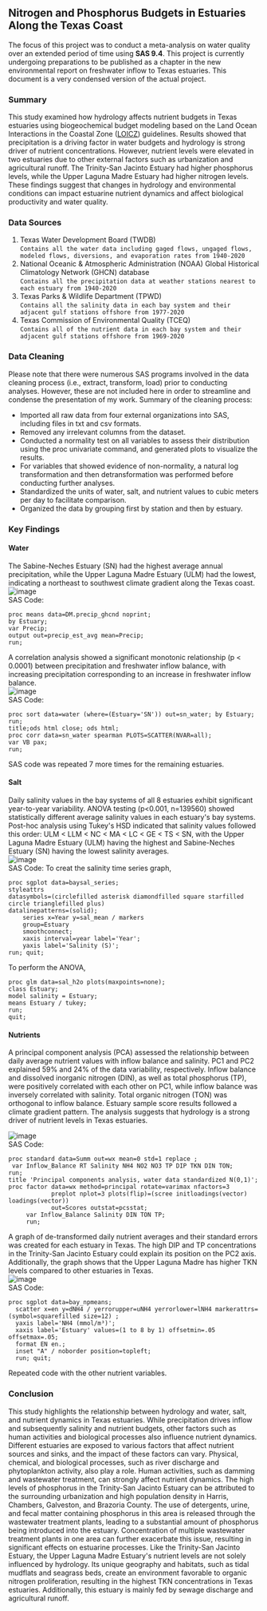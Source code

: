 ## Nitrogen and Phosphorus Budgets in Estuaries Along the Texas Coast
The focus of this project was to conduct a meta-analysis on water quality over an extended period of time using **SAS 9.4**. This project is currently undergoing preparations to be published as a chapter in the new environmental report on freshwater inflow to Texas estuaries. This document is a very condensed version of the actual project.


### Summary
This study examined how hydrology affects nutrient budgets in Texas estuaries using biogeochemical budget modeling based on the Land Ocean Interactions in the Coastal Zone ([LOICZ](https://www.sciencedirect.com/science/article/pii/S2213305416300054)) guidelines. Results showed that precipitation is a driving factor in water budgets and hydrology is strong driver of nutrient concentrations. However, nutrient levels were elevated in two estuaries due to other external factors such as urbanization and agricultural runoff. The Trinity-San Jacinto Estuary had higher phosphorus levels, while the Upper Laguna Madre Estuary had higher nitrogen levels. These findings suggest that changes in hydrology and environmental conditions can impact estuarine nutrient dynamics and affect biological productivity and water quality.

### Data Sources

1. Texas Water Development Board (TWDB) <br>
```Contains all the water data including gaged flows, ungaged flows, modeled flows, diversions, and evaporation rates from 1940-2020```
2. National Oceanic & Atmospheric Administration (NOAA) Global Historical Climatology Network (GHCN) database <br>
```Contains all the precipitation data at weather stations nearest to each estuary from 1940-2020```
3. Texas Parks & Wildlife Department (TPWD) <br>
```Contains all the salinity data in each bay system and their adjacent gulf stations offshore from 1977-2020```
4. Texas Commission of Environmental Quality (TCEQ) <br>
```Contains all of the nutrient data in each bay system and their adjacent gulf stations offshore from 1969-2020```

### Data Cleaning

Please note that there were numerous SAS programs involved in the data cleaning process (i.e., extract, transform, load) prior to conducting analyses. However, these are not included here in order to streamline and condense the presentation of my work.
Summary of the cleaning process:
- Imported all raw data from four external organizations into SAS, including files in txt and csv formats.
- Removed any irrelevant columns from the dataset.
- Conducted a normality test on all variables to assess their distribution using the proc univariate command, and generated plots to visualize the results.
- For variables that showed evidence of non-normality, a natural log transformation and then detransformation was performed before conducting further analyses.
- Standardized the units of water, salt, and nutrient values to cubic meters per day to facilitate comparison.
- Organized the data by grouping first by station and then by estuary.

### Key Findings

#### Water

The Sabine-Neches Estuary (SN) had the highest average annual precipitation, while the Upper Laguna Madre Estuary (ULM) had the lowest, indicating a northeast to southwest climate gradient along the Texas coast. <br>
![image](https://user-images.githubusercontent.com/123992539/227271676-d62a8392-1140-4074-a5fe-671170fe5f70.png) <br>
SAS Code:
```SAS
proc means data=DM.precip_ghcnd noprint;
by Estuary;
var Precip;
output out=precip_est_avg mean=Precip;
run;
```

A correlation analysis showed a significant monotonic relationship (p < 0.0001) between precipitation and freshwater inflow balance, with increasing precipitation corresponding to an increase in freshwater inflow balance. <br>
![image](https://user-images.githubusercontent.com/123992539/227273055-ac6cc81d-6353-4ed9-a9c6-3a128c49817d.png) <br>
SAS Code:
```SAS
proc sort data=water (where=(Estuary='SN')) out=sn_water; by Estuary; run;
title;ods html close; ods html; 
proc corr data=sn_water spearman PLOTS=SCATTER(NVAR=all);
var VB pax;
run;
```
SAS code was repeated 7 more times for the remaining estuaries. <br>


#### Salt

Daily salinity values in the bay systems of all 8 estuaries exhibit significant year-to-year variability. ANOVA testing (p<0.001, n=139560) showed statistically different average salinity values in each estuary's bay systems. Post-hoc analysis using Tukey's HSD indicated that salinity values followed this order: ULM < LLM < NC < MA < LC < GE < TS < SN, with the Upper Laguna Madre Estuary (ULM) having the highest and Sabine-Neches Estuary (SN) having the lowest salinity averages. <br>
![image](https://user-images.githubusercontent.com/123992539/227275822-0f329f81-cdfa-4ff3-8bd5-61e9e7ac808b.png) <br>
SAS Code:
To creat the salinity time series graph,
```SAS
proc sgplot data=baysal_series;
styleattrs 
datasymbols=(circlefilled asterisk diamondfilled square starfilled circle trianglefilled plus)
datalinepatterns=(solid);
	series x=Year y=sal_mean / markers
	group=Estuary
	smoothconnect;
	xaxis interval=year label='Year';
	yaxis label='Salinity (S)';
run; quit;
```
To perform the ANOVA,
```SAS
proc glm data=sal_h2o plots(maxpoints=none);
class Estuary;
model salinity = Estuary;
means Estuary / tukey;
run;
quit;
```

#### Nutrients

A principal component analysis (PCA) assessed the relationship between daily average nutrient values with inflow balance and salinity. PC1 and PC2 explained 59% and 24% of the data variability, respectively. Inflow balance and dissolved inorganic nitrogen (DIN), as well as total phosphorus (TP), were positively correlated with each other on PC1, while inflow balance was inversely correlated with salinity. Total organic nitrogen (TON) was orthogonal to inflow balance. Estuary sample score results followed a climate gradient pattern. The analysis suggests that hydrology is a strong driver of nutrient levels in Texas estuaries. <br>

![image](https://user-images.githubusercontent.com/123992539/227278730-cc461563-31aa-4cbe-bcff-b70a5abb0f2a.png) <br>
SAS Code:
```SAS
proc standard data=Summ out=wx mean=0 std=1 replace ;
 var Inflow_Balance RT Salinity NH4 NO2 NO3 TP DIP TKN DIN TON;
run;
title 'Principal components analysis, water data standardized N(0,1)';
proc factor data=wx method=principal rotate=varimax nfactors=3  
            preplot nplot=3 plots(flip)=(scree initloadings(vector) loadings(vector))  
            out=Scores outstat=pcsstat;
     var Inflow_Balance Salinity DIN TON TP;
	 run;
```

A graph of de-transformed daily nutrient averages and their standard errors was created for each estuary in Texas. The high DIP and TP concentrations in the Trinity-San Jacinto Estuary could explain its position on the PC2 axis. Additionally, the graph shows that the Upper Laguna Madre has higher TKN levels compared to other estuaries in Texas. <br>
![image](https://user-images.githubusercontent.com/123992539/227279572-c4d360f3-807e-4459-8700-3c252e437d70.png) <br>
SAS Code:
```SAS
proc sgplot data=bay_npmeans;
  scatter x=en y=dNH4 / yerrorupper=uNH4 yerrorlower=lNH4 markerattrs=(symbol=squarefilled size=12) ;
  yaxis label='NH4 (mmol/m³)';
  xaxis label='Estuary' values=(1 to 8 by 1) offsetmin=.05 offsetmax=.05;
  format EN en.;
  inset "A" / noborder position=topleft;
  run; quit;
```
Repeated code with the other nutrient variables.

### Conclusion ###

This study highlights the relationship between hydrology and water, salt, and nutrient dynamics in Texas estuaries. While precipitation drives inflow and subsequently salinity and nutrient budgets, other factors such as human activities and biological processes also influence nutrient dynamics. Different estuaries are exposed to various factors that affect nutrient sources and sinks, and the impact of these factors can vary. Physical, chemical, and biological processes, such as river discharge and phytoplankton activity, also play a role. Human activities, such as damming and wastewater treatment, can strongly affect nutrient dynamics. The high levels of phosphorus in the Trinity-San Jacinto Estuary can be attributed to the surrounding urbanization and high population density in Harris, Chambers, Galveston, and Brazoria County. The use of detergents, urine, and fecal matter containing phosphorus in this area is released through the wastewater treatment plants, leading to a substantial amount of phosphorus being introduced into the estuary. Concentration of multiple wastewater treatment plants in one area can further exacerbate this issue, resulting in significant effects on estuarine processes. Like the Trinity-San Jacinto Estuary, the Upper Laguna Madre Estuary's nutrient levels are not solely influenced by hydrology. Its unique geography and habitats, such as tidal mudflats and seagrass beds, create an environment favorable to organic nitrogen proliferation, resulting in the highest TKN concentrations in Texas estuaries. Additionally, this estuary is mainly fed by sewage discharge and agricultural runoff.
